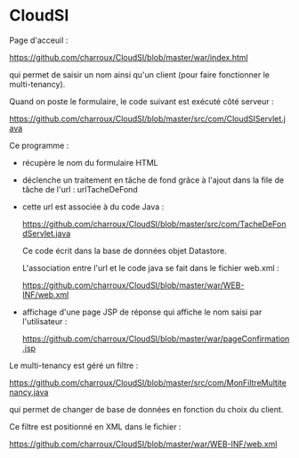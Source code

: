 # CloudSI

Page d'acceuil : 

https://github.com/charroux/CloudSI/blob/master/war/index.html

qui permet de saisir un nom ainsi qu'un client (pour faire fonctionner le multi-tenancy).

Quand on poste le formulaire, le code suivant est exécuté côté serveur :

https://github.com/charroux/CloudSI/blob/master/src/com/CloudSIServlet.java

Ce programme :
- récupère le nom du formulaire HTML
- déclenche un traitement en tâche de fond grâce à l'ajout dans la file de tâche de  l'url : urlTacheDeFond
- cette url est associée à du code Java :

  https://github.com/charroux/CloudSI/blob/master/src/com/TacheDeFondServlet.java

  Ce code écrit dans la base de données objet Datastore.
  
  L'association entre l'url et le code java se fait dans le fichier web.xml :
  
  https://github.com/charroux/CloudSI/blob/master/war/WEB-INF/web.xml
  
- affichage d'une page JSP de réponse qui affiche le nom saisi par l'utilisateur :

  https://github.com/charroux/CloudSI/blob/master/war/pageConfirmation.jsp
  
Le multi-tenancy est géré un filtre :

  https://github.com/charroux/CloudSI/blob/master/src/com/MonFiltreMultitenancy.java
  
  qui permet de changer de base de données en fonction du choix du client.
  
  Ce filtre est positionné en XML dans le fichier :
  
 https://github.com/charroux/CloudSI/blob/master/war/WEB-INF/web.xml
  
